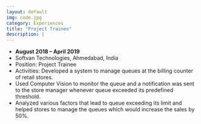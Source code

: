 ```yaml
---
layout: default
img: code.jpg
category: Experiences
title: "Project Trainee"
description: |
---
```


* __August 2018 – April 2019__
* Softvan Technologies, Ahmedabad, India
* Position: ​Project Trainee
* Activities: ​Developed a system to manage queues at the billing counter of retail stores.
* Used Computer Vision to monitor the queue and a notification was sent to the store manager whenever queue exceeded its predefined threshold.
* Analyzed various factors that lead to queue exceeding its limit and helped stores to manage the queues which would increase the sales by 50%.

